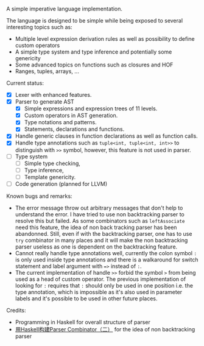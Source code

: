 A simple imperative language implementation.

The language is designed to be simple while being exposed to several interesting topics such as:

- Multiple level expression derivation rules as well as possibility to define custom operators
- A simple type system and type inference and potentially some genericity
- Some advanced topics on functions such as closures and HOF
- Ranges, tuples, arrays, ...

Current status:

- [x] Lexer with enhanced features.
- [x] Parser to generate AST
    - [x] Simple expressions and expression trees of 11 levels.
    - [x] Custom operators in AST generation.
    - [x] Type notations and patterns.
    - [x] Statements, declarations and functions.
- [x] Handle generic clauses in function declarations as well as function calls.
- [x] Handle type annotations such as `tuple<int, tuple<int, int>>` to distinguish with `>>` symbol, however, this feature is not used in parser.
- [ ] Type system
    - [ ] Simple type checking,
    - [ ] Type inference, 
    - [ ] Template genericity.
- [ ] Code generation (planned for LLVM)

Known bugs and remarks:

- The error message throw out arbitrary messages that don't help to understand the error. I have tried to use non backtracking parser to resolve this but failed. As some combinators such as `leftAssociate` need this feature, the idea of non back tracking parser has been abandonned. Still, even if with the backtracking parser, one has to use `try` combinator in many places and it will make the non backtracking parser useless as one is dependent on the backtracking feature.
- Cannot really handle type annotations well, currently the colon symbol `:` is only used inside type annotations and there is a walkaround for switch statement and label argument with `=>` instead of `:`.
- The current implementation of handle `>>` forbid the symbol `>` from being used as a head of custom operator. The previous implementation of looking for `:` requires that `:` should only be used in one position i.e. the type annotation, which is impossible as it's also used in parameter labels and it's possible to be used in other future places.

Credits:

- Programming in Haskell for overall structure of parser
- [用Haskell构建Parser Combinator（二）](https://gaufoo.com/parser2/) for the idea of non backtracking parser
